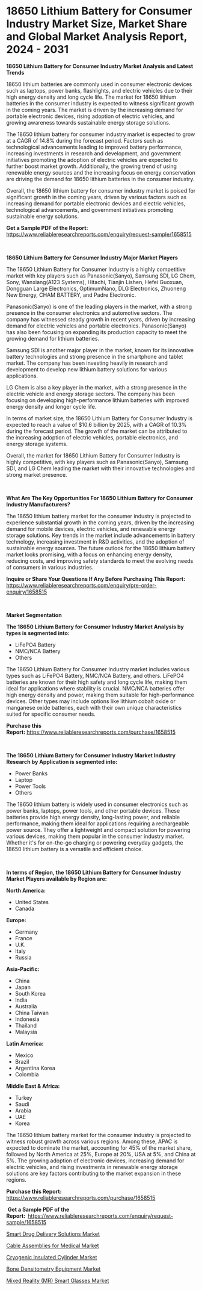 <p><h1>18650 Lithium Battery for Consumer Industry Market Size, Market Share and Global Market Analysis Report, 2024 - 2031</h1></p><p><strong>18650 Lithium Battery for Consumer Industry Market Analysis and Latest Trends</strong></p>
<p><p>18650 lithium batteries are commonly used in consumer electronic devices such as laptops, power banks, flashlights, and electric vehicles due to their high energy density and long cycle life. The market for 18650 lithium batteries in the consumer industry is expected to witness significant growth in the coming years. The market is driven by the increasing demand for portable electronic devices, rising adoption of electric vehicles, and growing awareness towards sustainable energy storage solutions.</p><p>The 18650 lithium battery for consumer industry market is expected to grow at a CAGR of 14.8% during the forecast period. Factors such as technological advancements leading to improved battery performance, increasing investments in research and development, and government initiatives promoting the adoption of electric vehicles are expected to further boost market growth. Additionally, the growing trend of using renewable energy sources and the increasing focus on energy conservation are driving the demand for 18650 lithium batteries in the consumer industry.</p><p>Overall, the 18650 lithium battery for consumer industry market is poised for significant growth in the coming years, driven by various factors such as increasing demand for portable electronic devices and electric vehicles, technological advancements, and government initiatives promoting sustainable energy solutions.</p></p>
<p><strong>Get a Sample PDF of the Report:&nbsp;</strong> <a href="https://www.reliableresearchreports.com/enquiry/request-sample/1658515">https://www.reliableresearchreports.com/enquiry/request-sample/1658515</a></p>
<p>&nbsp;</p>
<p><strong>18650 Lithium Battery for Consumer Industry Major Market Players</strong></p>
<p><p>The 18650 Lithium Battery for Consumer Industry is a highly competitive market with key players such as Panasonic(Sanyo), Samsung SDI, LG Chem, Sony, Wanxiang(A123 Systems), Hitachi, Tianjin Lishen, Hefei Guoxuan, Dongguan Large Electronics, OptimumNano, DLG Electronics, Zhuoneng New Energy, CHAM BATTERY, and Padre Electronic.</p><p>Panasonic(Sanyo) is one of the leading players in the market, with a strong presence in the consumer electronics and automotive sectors. The company has witnessed steady growth in recent years, driven by increasing demand for electric vehicles and portable electronics. Panasonic(Sanyo) has also been focusing on expanding its production capacity to meet the growing demand for lithium batteries.</p><p>Samsung SDI is another major player in the market, known for its innovative battery technologies and strong presence in the smartphone and tablet market. The company has been investing heavily in research and development to develop new lithium battery solutions for various applications.</p><p>LG Chem is also a key player in the market, with a strong presence in the electric vehicle and energy storage sectors. The company has been focusing on developing high-performance lithium batteries with improved energy density and longer cycle life.</p><p>In terms of market size, the 18650 Lithium Battery for Consumer Industry is expected to reach a value of $10.6 billion by 2025, with a CAGR of 10.3% during the forecast period. The growth of the market can be attributed to the increasing adoption of electric vehicles, portable electronics, and energy storage systems.</p><p>Overall, the market for 18650 Lithium Battery for Consumer Industry is highly competitive, with key players such as Panasonic(Sanyo), Samsung SDI, and LG Chem leading the market with their innovative technologies and strong market presence.</p></p>
<p>&nbsp;</p>
<p><strong>What Are The Key Opportunities For 18650 Lithium Battery for Consumer Industry Manufacturers?</strong></p>
<p><p>The 18650 lithium battery market for the consumer industry is projected to experience substantial growth in the coming years, driven by the increasing demand for mobile devices, electric vehicles, and renewable energy storage solutions. Key trends in the market include advancements in battery technology, increasing investment in R&D activities, and the adoption of sustainable energy sources. The future outlook for the 18650 lithium battery market looks promising, with a focus on enhancing energy density, reducing costs, and improving safety standards to meet the evolving needs of consumers in various industries.</p></p>
<p><strong>Inquire or Share Your Questions If Any Before Purchasing This Report:</strong> <a href="https://www.reliableresearchreports.com/enquiry/pre-order-enquiry/1658515">https://www.reliableresearchreports.com/enquiry/pre-order-enquiry/1658515</a></p>
<p>&nbsp;</p>
<p><strong>Market Segmentation</strong></p>
<p><strong>The 18650 Lithium Battery for Consumer Industry Market Analysis by types is segmented into:</strong></p>
<p><ul><li>LiFePO4 Battery</li><li>NMC/NCA Battery</li><li>Others</li></ul></p>
<p><p>The 18650 Lithium Battery for Consumer Industry market includes various types such as LiFePO4 Battery, NMC/NCA Battery, and others. LiFePO4 batteries are known for their high safety and long cycle life, making them ideal for applications where stability is crucial. NMC/NCA batteries offer high energy density and power, making them suitable for high-performance devices. Other types may include options like lithium cobalt oxide or manganese oxide batteries, each with their own unique characteristics suited for specific consumer needs.</p></p>
<p><strong>Purchase this Report:&nbsp;</strong><a href="https://www.reliableresearchreports.com/purchase/1658515">https://www.reliableresearchreports.com/purchase/1658515</a></p>
<p>&nbsp;</p>
<p><strong>The 18650 Lithium Battery for Consumer Industry Market Industry Research by Application is segmented into:</strong></p>
<p><ul><li>Power Banks</li><li>Laptop</li><li>Power Tools</li><li>Others</li></ul></p>
<p><p>The 18650 lithium battery is widely used in consumer electronics such as power banks, laptops, power tools, and other portable devices. These batteries provide high energy density, long-lasting power, and reliable performance, making them ideal for applications requiring a rechargeable power source. They offer a lightweight and compact solution for powering various devices, making them popular in the consumer industry market. Whether it's for on-the-go charging or powering everyday gadgets, the 18650 lithium battery is a versatile and efficient choice.</p></p>
<p>&nbsp;</p>
<p><strong>In terms of Region, the 18650 Lithium Battery for Consumer Industry Market Players available by Region are:</strong></p>
<p>
    <p> <strong> North America: </strong>
        <ul>
            <li>United States</li>
            <li>Canada</li>
        </ul>
        </p> 
    <p> <strong> Europe: </strong>
        <ul>
            <li>Germany</li>
            <li>France</li>
            <li>U.K.</li>
            <li>Italy</li>
            <li>Russia</li>
        </ul>
        </p> 
    <p> <strong> Asia-Pacific: </strong>
        <ul>
            <li>China</li>
            <li>Japan</li>
            <li>South Korea</li>
            <li>India</li>
            <li>Australia</li>
            <li>China Taiwan</li>
            <li>Indonesia</li>
            <li>Thailand</li>
            <li>Malaysia</li>
        </ul>
        </p> 
    <p> <strong> Latin America: </strong>
        <ul>
            <li>Mexico</li>
            <li>Brazil</li>
            <li>Argentina Korea</li>
            <li>Colombia</li>
        </ul>
        </p> 
    <p> <strong> Middle East & Africa: </strong>
        <ul>
            <li>Turkey</li>
            <li>Saudi</li>
            <li>Arabia</li>
            <li>UAE</li>
            <li>Korea</li>
        </ul>
    </p>
    </p>
<p><p>The 18650 lithium battery market for the consumer industry is projected to witness robust growth across various regions. Among these, APAC is expected to dominate the market, accounting for 45% of the market share, followed by North America at 25%, Europe at 20%, USA at 5%, and China at 5%. The growing adoption of electronic devices, increasing demand for electric vehicles, and rising investments in renewable energy storage solutions are key factors contributing to the market expansion in these regions.</p></p>
<p><strong>Purchase this Report: </strong><a href="https://www.reliableresearchreports.com/purchase/1658515">https://www.reliableresearchreports.com/purchase/1658515</a></p>
<p>&nbsp;<strong>Get a Sample PDF of the Report:&nbsp;&nbsp;</strong><a href="https://www.reliableresearchreports.com/enquiry/request-sample/1658515">https://www.reliableresearchreports.com/enquiry/request-sample/1658515</a></p>
<p><strong></strong></p>
<p><p><a href="https://issuu.com/reportprime-2/docs/smart-drug-delivery-solutions-market-size-2030.ppt">Smart Drug Delivery Solutions Market</a></p><p><a href="https://medium.com/@merrittrice2023/cable-assemblies-for-medical-market-trends-and-market-analysis-forecasted-for-period-2024-2031-1dee6af5b87b">Cable Assemblies for Medical Market</a></p><p><a href="https://github.com/jsmusil/Market-Research-Report-List-1/blob/main/cryogenic-insulated-cylinder-market.md">Cryogenic Insulated Cylinder Market</a></p><p><a href="https://medium.com/p/f1185a89ccb2/edit">Bone Densitometry Equipment Market</a></p><p><a href="https://issuu.com/reportprime-2/docs/mixed-reality-mr-smart-glasses-market-size-2030.pp">Mixed Reality (MR) Smart Glasses Market</a></p></p>